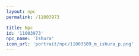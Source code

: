 ```yaml
---
layout: npc
permalink: /11003973

title: Npc
id: '11003973'
npc_name: 'Ishura'
icon_url: 'portrait/npc/11003589_m_ishura_p.png'
---
```

